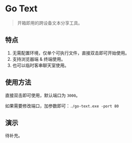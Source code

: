 # Go Text
> 开箱即用的跨设备文本分享工具。

## 特点
1. 无需配置环境，仅单个可执行文件，直接双击即可开始使用。
2. 支持浏览器端 & 终端使用。
3. 也可以临时客串聊天室使用。

## 使用方法
直接双击即可使用，默认端口为 `3000`。

如果需要修改端口，加参数即可：`./go-text.exe -port 80`

## 演示
待补充。